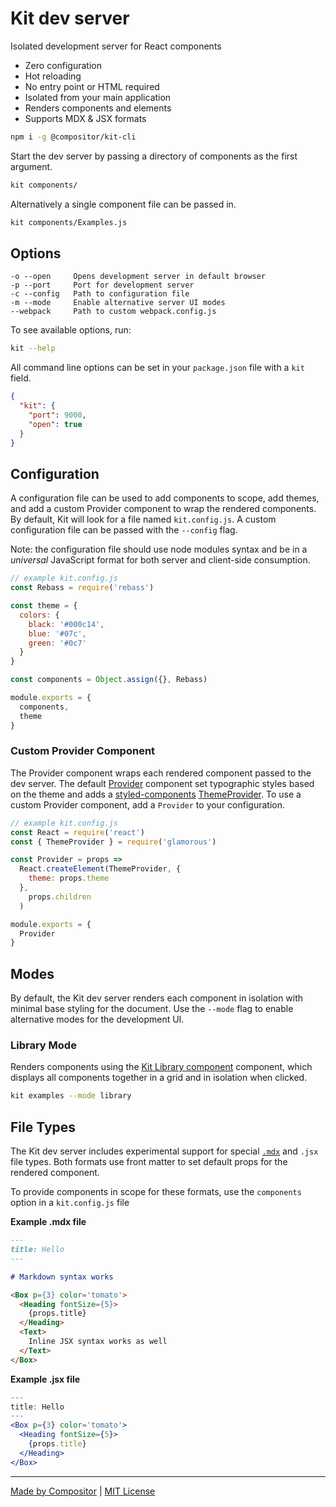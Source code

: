 
# Kit dev server

Isolated development server for React components

- Zero configuration
- Hot reloading
- No entry point or HTML required
- Isolated from your main application
- Renders components and elements
- Supports MDX & JSX formats

```sh
npm i -g @compositor/kit-cli
```

Start the dev server by passing a directory of components as the first argument.

```sh
kit components/
```

Alternatively a single component file can be passed in.

```sh
kit components/Examples.js
```

## Options

```
-o --open     Opens development server in default browser
-p --port     Port for development server
-c --config   Path to configuration file
-m --mode     Enable alternative server UI modes
--webpack     Path to custom webpack.config.js
```

To see available options, run:

```sh
kit --help
```

All command line options can be set in your `package.json` file with a `kit` field.

```json
{
  "kit": {
    "port": 9000,
    "open": true
  }
}
```

## Configuration

A configuration file can be used to add components to scope, add themes, and add a custom Provider component to wrap the rendered components.
By default, Kit will look for a file named `kit.config.js`.
A custom configuration file can be passed with the `--config` flag.

Note: the configuration file should use node modules syntax and be in a *universal* JavaScript format for both server and client-side consumption.

```js
// example kit.config.js
const Rebass = require('rebass')

const theme = {
  colors: {
    black: '#000c14',
    blue: '#07c',
    green: '#0c7'
  }
}

const components = Object.assign({}, Rebass)

module.exports = {
  components,
  theme
}
```

### Custom Provider Component

The Provider component wraps each rendered component passed to the dev server.
The default [Provider](lib/Provider.js) component set typographic styles based on the theme and adds a [styled-components][sc] [ThemeProvider][theme-provider].
To use a custom Provider component, add a `Provider` to your configuration.

```js
// example kit.config.js
const React = require('react')
const { ThemeProvider } = require('glamorous')

const Provider = props =>
  React.createElement(ThemeProvider, {
    theme: props.theme
  },
    props.children
  )

module.exports = {
  Provider
}
```

## Modes

By default, the Kit dev server renders each component in isolation with minimal base styling for the document.
Use the `--mode` flag to enable alternative modes for the development UI.

### Library Mode

Renders components using the [Kit Library component][Library] component, which displays all components together in a grid and in isolation when clicked.

```sh
kit examples --mode library
```

[Library]: ../core/docs/Library.md

## File Types

The Kit dev server includes experimental support for special [`.mdx`][mdx] and `.jsx` file types.
Both formats use front matter to set default props for the rendered component.

To provide components in scope for these formats, use the `components` option in a `kit.config.js` file

**Example .mdx file**
```md
---
title: Hello
---

# Markdown syntax works

<Box p={3} color='tomato'>
  <Heading fontSize={5}>
    {props.title}
  </Heading>
  <Text>
    Inline JSX syntax works as well
  </Text>
</Box>
```

**Example .jsx file**
```jsx
---
title: Hello
---
<Box p={3} color='tomato'>
  <Heading fontSize={5}>
    {props.title}
  </Heading>
</Box>
```

---

[Made by Compositor](https://compositor.io/)
|
[MIT License](LICENSE.md)

[mdx]: https://github.com/mdx-js/mdx
[sc]: https://github.com/styled-components/styled-components
[theme-provider]: https://www.styled-components.com/docs/advanced#theming
